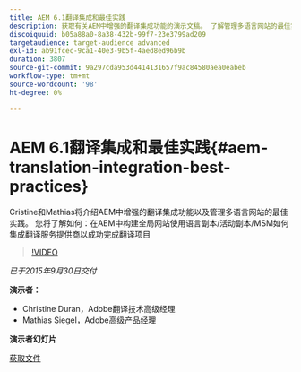 ```yaml
---
title: AEM 6.1翻译集成和最佳实践
description: 获取有关AEM中增强的翻译集成功能的演示文稿。 了解管理多语言网站的最佳实践。
discoiquuid: b05a88a0-8a38-432b-99f7-23e3799ad209
targetaudience: target-audience advanced
exl-id: ab91fcec-9ca1-40e3-9b5f-4aed8ed96b9b
duration: 3807
source-git-commit: 9a297cda953d4414131657f9ac84580aea0eabeb
workflow-type: tm+mt
source-wordcount: '98'
ht-degree: 0%

---
```


# AEM 6.1翻译集成和最佳实践{#aem-translation-integration-best-practices}

Cristine和Mathias将介绍AEM中增强的翻译集成功能以及管理多语言网站的最佳实践。 您将了解如何：在AEM中构建全局网站使用语言副本/活动副本/MSM如何集成翻译服务提供商以成功完成翻译项目

>[!VIDEO](https://video.tv.adobe.com/v/19371/?quality=9)

*已于2015年9月30日交付*

**演示者：**

* Christine Duran，Adobe翻译技术高级经理
* Mathias Siegel，Adobe高级产品经理

**演示者幻灯片**

[获取文件](assets/09302015-aem-gems-translation-integration-and-best-practices.pdf)

<!--
[Get back to the Overview](https://helpx.adobe.com/cn/experience-manager/kt/eseminars/gems/aem-index.html)
-->
